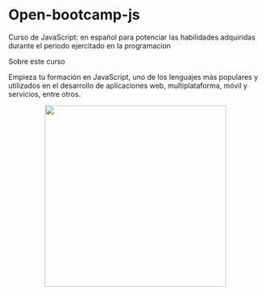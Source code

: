 # Open-bootcamp-js
Curso de JavaScript: en español para potenciar las habilidades adquiridas durante el periodo ejercitado en la programacion
 
Sobre este curso

Empieza tu formación en JavaScript, uno de los lenguajes más populares y utilizados en el desarrollo de aplicaciones web, multiplataforma, móvil y servicios, entre otros.
<div  align="center">
<img height="360em"  align="center" src="https://i.pinimg.com/736x/7e/d0/fa/7ed0fac5274b625a73b5385a7afe8285.jpg"/>
 </div>
